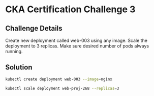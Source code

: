 # CKA Certification Challenge 3

## Challenge Details

Create new deployment called web-003 using any image. Scale the deployment to 3 replicas. Make sure desired number of pods always running.

## Solution

```sh
kubectl create deployment web-003 --image=nginx
```

```sh
kubectl scale deployment web-proj-268 --replicas=3
```
